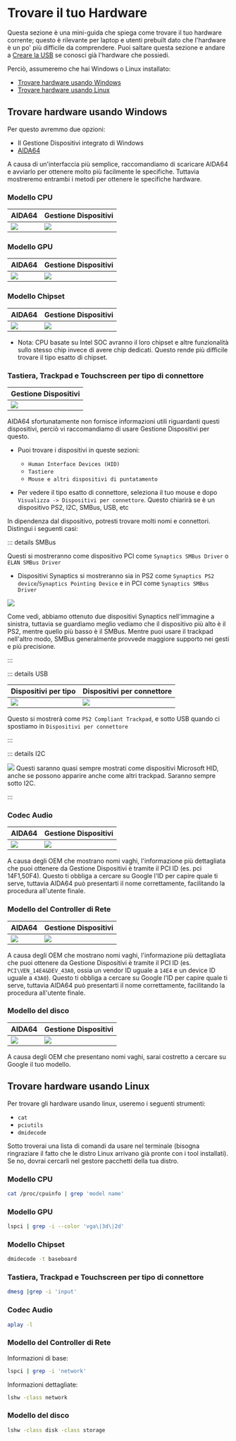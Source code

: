 # Trovare il tuo Hardware

Questa sezione è una mini-guida che spiega come trovare il tuo hardware corrente; questo è rilevante per laptop e utenti prebuilt dato che l'hardware è un po' più difficile da comprendere. Puoi saltare questa sezione e andare a [Creare la USB](./installer-guide/) se conosci già l'hardware che possiedi.

Perciò, assumeremo che hai Windows o Linux installato:

* [Trovare hardware usando Windows](#trovare-hardware-usando-windows)
* [Trovare hardware usando Linux](#trovare-hardware-usando-linux)

## Trovare hardware usando Windows

Per questo avremmo due opzioni:

* Il Gestione Dispositivi integrato di Windows
* [AIDA64](https://www.aida64.com/downloads)

A causa di un'interfaccia più semplice, raccomandiamo di scaricare AIDA64 e avviarlo per ottenere molto più facilmente le specifiche. Tuttavia mostreremo entrambi i metodi per ottenere le specifiche hardware.

### Modello CPU

| AIDA64 | Gestione Dispositivi|
| :--- | :--- |
| ![](./images/finding-hardware-md/cpu-model-aida64.png) | ![](./images/finding-hardware-md/cpu-model-devicemanager.png) |

### Modello GPU

| AIDA64 | Gestione Dispositivi|
| :--- | :--- |
| ![](./images/finding-hardware-md/GPU-model-aida64.png) | ![](./images/finding-hardware-md/GPU-model-devicemanager.png) |

### Modello Chipset

| AIDA64 | Gestione Dispositivi|
| :--- | :--- |
| ![](./images/finding-hardware-md/chipset-model-aida64.png) | ![](./images/finding-hardware-md/chipset-model-devicemanager.png) |

* Nota: CPU basate su Intel SOC avranno il loro chipset e altre funzionalità sullo stesso chip invece di avere chip dedicati. Questo rende più difficile trovare il tipo esatto di chipset.

### Tastiera, Trackpad e Touchscreen per tipo di connettore

| Gestione Dispositivi |
| :--- |
| ![](./images/finding-hardware-md/trackpad-model-devicemanager.png) |

AIDA64 sfortunatamente non fornisce informazioni utili riguardanti questi dispositivi, perciò vi raccomandiamo di usare Gestione Dispositivi per questo.

* Puoi trovare i dispositivi in queste sezioni:
  * `Human Interface Devices (HID)`
  * `Tastiere`
  * `Mouse e altri dispositivi di puntatamento`

* Per vedere il tipo esatto di connettore, seleziona il tuo mouse e dopo `Visualizza -> Dispositivi per connettore`. Questo chiarirà se è un dispositivo PS2, I2C, SMBus, USB, etc

In dipendenza dal dispositivo, potresti trovare molti nomi e connettori. Distingui i seguenti casi:
  
::: details SMBus
  
Questi si mostreranno come dispositivo PCI come `Synaptics SMBus Driver` o `ELAN SMBus Driver`

* Dispositivi Synaptics si mostreranno sia in PS2 come `Synaptics PS2 device`/`Synaptics Pointing Device` e in PCI come `Synaptics SMBus Driver`

![](./images/finding-hardware-md/Windows-SMBus-Device.png)

Come vedi, abbiamo ottenuto due dispositivi Synaptics nell'immagine a sinistra, tuttavia se guardiamo meglio vediamo che il dispositivo più alto è il PS2, mentre quello più basso è il SMBus. Mentre puoi usare il trackpad nell'altro modo, SMBus generalmente provvede maggiore supporto nei gesti e più precisione.

:::

::: details USB

| Dispositivi per tipo | Dispositivi per connettore |
| :--- | :--- |
| ![](./images/finding-hardware-md/USB-trackpad-normal.png) | ![](./images/finding-hardware-md/USB-trackpad-by-connection.png)

Questo si mostrerà come `PS2 Compliant Trackpad`, e sotto USB quando ci spostiamo in `Dispositivi per connettore`

:::

::: details I2C

![](./images/finding-hardware-md/i2c-trackpad.png)
Questi saranno quasi sempre mostrati come dispositivi Microsoft HID, anche se possono apparire anche come altri trackpad. Saranno sempre sotto I2C.

:::
  
### Codec Audio

| AIDA64 | Gestione Dispositivi|
| :--- | :--- |
| ![](./images/finding-hardware-md/audio-controller-aida64.png) | ![](./images/finding-hardware-md/audio-controller-aida64.png.png) |

A causa degli OEM che mostrano nomi vaghi, l'informazione più dettagliata che puoi ottenere da Gestione Dispositivi è tramite il PCI ID (es. pci 14F1,50F4). Questo ti obbliga a cercare su Google l'ID per capire quale ti serve, tuttavia AIDA64 può presentarti il nome correttamente, facilitando la procedura all'utente finale.

### Modello del Controller di Rete

| AIDA64 | Gestione Dispositivi|
| :--- | :--- |
| ![](./images/finding-hardware-md/nic-model-aida64.png) | ![](./images/finding-hardware-md/nic-model-devicemanager.png) |

A causa degli OEM che mostrano nomi vaghi, l'informazione più dettagliata che puoi ottenere da Gestione Dispositivi è tramite il PCI ID (es. `PCI\VEN_14E4&DEV_43A0`, ossia un vendor ID uguale a `14E4` e un device ID uguale a `43A0`). Questo ti obbliga a cercare su Google l'ID per capire quale ti serve, tuttavia AIDA64 può presentarti il nome correttamente, facilitando la procedura all'utente finale.

### Modello del disco

| AIDA64 | Gestione Dispositivi|
| :--- | :--- |
| ![](./images/finding-hardware-md/disk-model-aida64.png) | ![](./images/finding-hardware-md/disk-model-devicemanager.png) |

A causa degli OEM che presentano nomi vaghi, sarai costretto a cercare su Google il tuo modello.

## Trovare hardware usando Linux

Per trovare gli hardware usando linux, useremo i seguenti strumenti:

* `cat`
* `pciutils`
* `dmidecode`

Sotto troverai una lista di comandi da usare nel terminale (bisogna ringraziare il fatto che le distro Linux arrivano già pronte con i tool installati). Se no, dovrai cercarli nel gestore pacchetti della tua distro.

### Modello CPU

```sh
cat /proc/cpuinfo | grep 'model name'
```

### Modello GPU

```sh
lspci | grep -i --color 'vga\|3d\|2d'
```

### Modello Chipset

```sh
dmidecode -t baseboard
```

### Tastiera, Trackpad e Touchscreen per tipo di connettore

```sh
dmesg |grep -i 'input'
```

### Codec Audio

```sh
aplay -l
```

### Modello del Controller di Rete

Informazioni di base:

```sh
lspci | grep -i 'network'
```

Informazioni dettagliate:

```sh
lshw -class network
```

### Modello del disco

```sh
lshw -class disk -class storage
```
